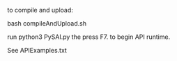 to compile and upload:


bash compileAndUpload.sh

run python3 PySAI.py the press F7. to begin API runtime.

See APIExamples.txt  